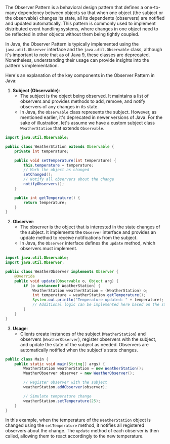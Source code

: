 The Observer Pattern is a behavioral design pattern that defines a one-to-many dependency between objects so that when one object (the subject or the observable) changes its state, all its dependents (observers) are notified and updated automatically. This pattern is commonly used to implement distributed event handling systems, where changes in one object need to be reflected in other objects without them being tightly coupled.

In Java, the Observer Pattern is typically implemented using the `java.util.Observer` interface and the `java.util.Observable` class, although it's important to note that as of Java 9, these classes are deprecated. Nonetheless, understanding their usage can provide insights into the pattern's implementation.

Here's an explanation of the key components in the Observer Pattern in Java:

1. **Subject (Observable)**:
    - The subject is the object being observed. It maintains a list of observers and provides methods to add, remove, and notify observers of any changes in its state.
    - In Java, the `Observable` class represents the subject. However, as mentioned earlier, it's deprecated in newer versions of Java. For the sake of illustration, let's assume we have a custom subject class `WeatherStation` that extends `Observable`.

```java
import java.util.Observable;

public class WeatherStation extends Observable {
    private int temperature;

    public void setTemperature(int temperature) {
        this.temperature = temperature;
        // Mark the object as changed
        setChanged();
        // Notify all observers about the change
        notifyObservers();
    }

    public int getTemperature() {
        return temperature;
    }
}
```

2. **Observer**:
    - The observer is the object that is interested in the state changes of the subject. It implements the `Observer` interface and provides an update method to receive notifications from the subject.
    - In Java, the `Observer` interface defines the `update` method, which observers must implement.

```java
import java.util.Observable;
import java.util.Observer;

public class WeatherObserver implements Observer {
    @Override
    public void update(Observable o, Object arg) {
        if (o instanceof WeatherStation) {
            WeatherStation weatherStation = (WeatherStation) o;
            int temperature = weatherStation.getTemperature();
            System.out.println("Temperature updated: " + temperature);
            // Additional logic can be implemented here based on the state change
        }
    }
}
```

3. **Usage**:
    - Clients create instances of the subject (`WeatherStation`) and observers (`WeatherObserver`), register observers with the subject, and update the state of the subject as needed. Observers are automatically notified when the subject's state changes.

```java
public class Main {
    public static void main(String[] args) {
        WeatherStation weatherStation = new WeatherStation();
        WeatherObserver observer = new WeatherObserver();

        // Register observer with the subject
        weatherStation.addObserver(observer);

        // Simulate temperature change
        weatherStation.setTemperature(25);
    }
}
```

In this example, when the temperature of the `WeatherStation` object is changed using the `setTemperature` method, it notifies all registered observers about the change. The `update` method of each observer is then called, allowing them to react accordingly to the new temperature.